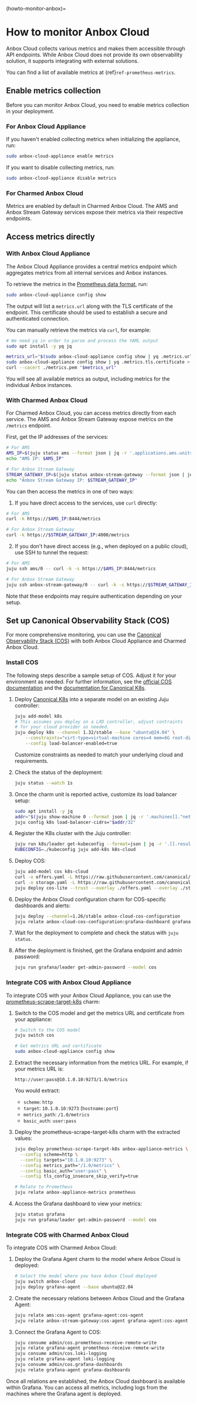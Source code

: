 (howto-monitor-anbox)=
# How to monitor Anbox Cloud

Anbox Cloud collects various metrics and makes them accessible through API endpoints. While Anbox Cloud does not provide its own observability solution, it supports integrating with external solutions.

You can find a list of available metrics at {ref}`ref-prometheus-metrics`.

## Enable metrics collection

Before you can monitor Anbox Cloud, you need to enable metrics collection in your deployment.

### For Anbox Cloud Appliance

If you haven't enabled collecting metrics when initializing the appliance, run:

```bash
sudo anbox-cloud-appliance enable metrics
```

If you want to disable collecting metrics, run:

```bash
sudo anbox-cloud-appliance disable metrics
```

### For Charmed Anbox Cloud

Metrics are enabled by default in Charmed Anbox Cloud. The AMS and Anbox Stream Gateway services expose their metrics via their respective endpoints.

## Access metrics directly

### With Anbox Cloud Appliance

The Anbox Cloud Appliance provides a central metrics endpoint which aggregates metrics from all internal services and Anbox instances.

To retrieve the metrics in the [Prometheus data format](https://prometheus.io/docs/concepts/data_model/), run:

```bash
sudo anbox-cloud-appliance config show
```

The output will list a `metrics.url` along with the TLS certificate of the endpoint. This certificate should be used to establish a secure and authenticated connection.

You can manually retrieve the metrics via `curl`, for example:

```bash
# We need yq in order to parse and process the YAML output
sudo apt install -y yq jq

metrics_url="$(sudo anbox-cloud-appliance config show | yq .metrics.url)"
sudo anbox-cloud-appliance config show | yq .metrics.tls.certificate > metrics.pem
curl --cacert ./metrics.pem "$metrics_url"
```

You will see all available metrics as output, including metrics for the individual Anbox instances.

### With Charmed Anbox Cloud

For Charmed Anbox Cloud, you can access metrics directly from each service. The AMS and Anbox Stream Gateway expose metrics on the `/metrics` endpoint.

First, get the IP addresses of the services:

```bash
# For AMS
AMS_IP=$(juju status ams --format json | jq -r '.applications.ams.units."ams/0"["public-address"]')
echo "AMS IP: $AMS_IP"

# For Anbox Stream Gateway
STREAM_GATEWAY_IP=$(juju status anbox-stream-gateway --format json | jq -r '.applications["anbox-stream-gateway"].units["anbox-stream-gateway/0"]["public-address"]')
echo "Anbox Stream Gateway IP: $STREAM_GATEWAY_IP"
```

You can then access the metrics in one of two ways:

1. If you have direct access to the services, use `curl` directly:

```bash
# For AMS
curl -k https://$AMS_IP:8444/metrics

# For Anbox Stream Gateway
curl -k https://$STREAM_GATEWAY_IP:4000/metrics
```

2. If you don't have direct access (e.g., when deployed on a public cloud), use SSH to tunnel the request:

```bash
# For AMS
juju ssh ams/0 -- curl -k -s https://$AMS_IP:8444/metrics

# For Anbox Stream Gateway
juju ssh anbox-stream-gateway/0 -- curl -k -s https://$STREAM_GATEWAY_IP:4000/metrics
```

Note that these endpoints may require authentication depending on your setup.

## Set up Canonical Observability Stack (COS)

For more comprehensive monitoring, you can use the [Canonical Observability Stack (COS)](https://charmhub.io/topics/canonical-observability-stack) with both Anbox Cloud Appliance and Charmed Anbox Cloud.

### Install COS

The following steps describe a sample setup of COS. Adjust it for your environment as needed. For further information, see the [official COS documentation](https://charmhub.io/topics/canonical-observability-stack/tutorials/install-microk8s) and the [documentation for Canonical K8s](https://documentation.ubuntu.com/canonical-kubernetes/latest/).

1. Deploy [Canonical K8s](https://ubuntu.com/kubernetes) into a separate model on an existing Juju controller:

   ```bash
   juju add-model k8s
   # This assumes you deploy on a LXD controller, adjust contraints
   # for your cloud provider as needed.
   juju deploy k8s --channel 1.32/stable --base "ubuntu@24.04" \
       --constraints="virt-type=virtual-machine cores=4 mem=6G root-disk=80G" \
       --config load-balancer-enabled=true
   ```

   Customize constraints as needed to match your underlying cloud and requirements.

2. Check the status of the deployment:

   ```bash
   juju status --watch 1s
   ```

3. Once the charm unit is reported active, customize its load balancer setup:

   ```bash
   sudo apt install -y jq
   addr="$(juju show-machine 0 --format json | jq -r '.machines[]."network-interfaces"[]."ip-addresses"[0]' | tail -n 1)"
   juju config k8s load-balancer-cidrs="$addr/32"
   ```

4. Register the K8s cluster with the Juju controller:

   ```bash
   juju run k8s/leader get-kubeconfig --format=json | jq -r '.[].results.kubeconfig' > kubeconfig
   KUBECONFIG=./kubeconfig juju add-k8s k8s-cloud
   ```

5. Deploy COS:

   ```bash
   juju add-model cos k8s-cloud
   curl -o offers.yaml -L https://raw.githubusercontent.com/canonical/cos-lite-bundle/refs/heads/main/overlays/offers-overlay.yaml
   curl -o storage.yaml -L https://raw.githubusercontent.com/canonical/cos-lite-bundle/refs/heads/main/overlays/storage-small-overlay.yaml
   juju deploy cos-lite --trust --overlay ./offers.yaml --overlay ./storage.yaml
   ```

6. Deploy the Anbox Cloud configuration charm for COS-specific dashboards and alerts:

   ```bash
   juju deploy --channel=1.26/stable anbox-cloud-cos-configuration
   juju relate anbox-cloud-cos-configuration:grafana-dashboard grafana:grafana-dashboard
   ```

7. Wait for the deployment to complete and check the status with `juju status`.

8. After the deployment is finished, get the Grafana endpoint and admin password:

   ```bash
   juju run grafana/leader get-admin-password --model cos
   ```

### Integrate COS with Anbox Cloud Appliance

To integrate COS with your Anbox Cloud Appliance, you can use the [prometheus-scrape-target-k8s](https://charmhub.io/prometheus-scrape-target-k8s) charm:

1. Switch to the COS model and get the metrics URL and certificate from your appliance:

   ```bash
   # Switch to the COS model
   juju switch cos

   # Get metrics URL and certificate
   sudo anbox-cloud-appliance config show
   ```

2. Extract the necessary information from the metrics URL. For example, if your metrics URL is:

   ```
   http://user:pass@10.1.0.10:9273/1.0/metrics
   ```

   You would extract:
   - `scheme`: `http`
   - `target`: `10.1.0.10:9273` (`hostname:port`)
   - `metrics_path`: `/1.0/metrics`
   - `basic_auth`: `user:pass`

3. Deploy the prometheus-scrape-target-k8s charm with the extracted values:

   ```bash
   juju deploy prometheus-scrape-target-k8s anbox-appliance-metrics \
     --config scheme=http \
     --config targets="10.1.0.10:9273" \
     --config metrics_path="/1.0/metrics" \
     --config basic_auth="user:pass" \
     --config tls_config_insecure_skip_verify=true

   # Relate to Prometheus
   juju relate anbox-appliance-metrics prometheus
   ```

4. Access the Grafana dashboard to view your metrics:

   ```bash
   juju status grafana
   juju run grafana/leader get-admin-password --model cos
   ```

### Integrate COS with Charmed Anbox Cloud

To integrate COS with Charmed Anbox Cloud:

1. Deploy the Grafana Agent charm to the model where Anbox Cloud is deployed:

   ```bash
   # Select the model where you have Anbox Cloud deployed
   juju switch anbox-cloud
   juju deploy grafana-agent --base ubuntu@22.04
   ```

2. Create the necessary relations between Anbox Cloud and the Grafana Agent:

   ```bash
   juju relate ams:cos-agent grafana-agent:cos-agent
   juju relate anbox-stream-gateway:cos-agent grafana-agent:cos-agent
   ```

3. Connect the Grafana Agent to COS:

   ```bash
   juju consume admin/cos.prometheus-receive-remote-write
   juju relate grafana-agent prometheus-receive-remote-write
   juju consume admin/cos.loki-logging
   juju relate grafana-agent loki-logging
   juju consume admin/cos.grafana-dashboards
   juju relate grafana-agent grafana-dashboards
   ```

Once all relations are established, the Anbox Cloud dashboard is available within Grafana. You can access all metrics, including logs from the machines where the Grafana agent is deployed.
